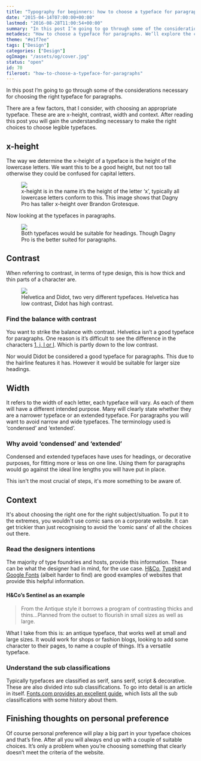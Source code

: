 ```yaml
---
title: "Typography for beginners: how to choose a typeface for paragraphs"
date: "2015-04-14T07:00:00+00:00"
lastmod: "2016-08-28T11:00:54+00:00"
summary: "In this post I’m going to go through some of the considerations necessary for choosing the right typeface for paragraphs.There are a few factors that come with choosing an appropriate typeface. These are are x-height, contrast, width and context. After reading this post you will gain the understanding necessary to make the right choices to choose legible typefaces."
metadesc: "How to choose a typeface for paragraphs. We’ll explore the choosing a typeface with the right x-height, contrast and width and how to make sure the context is right."
theme: "#e1f7ee"
tags: ["Design"]
categories: ["Design"]
ogImage: "/assets/og/cover.jpg"
status: "open"
id: 70
fileroot: "how-to-choose-a-typeface-for-paragraphs"
---
```


In this post I’m going to go through some of the considerations necessary for choosing the right typeface for paragraphs.

There are a few factors, that I consider, with choosing an appropriate typeface. These are are x-height, contrast, width and context. After reading this post you will gain the understanding necessary to make the right choices to choose legible typefaces.

## x-height
The way we determine the x-height of a typeface is the height of the lowercase letters. We want this to be a good height, but not too tall otherwise they could be confused for capital letters.

<figure>
<Image src="/images/blog/x-height-large.png" className="wide-image" width={960} height={560} />
<figcaption>
x-height is in the name it’s the height of the letter ‘x’, typically all lowercase letters conform to this. This image shows that Dagny Pro has taller x-height over Brandon Grotesque.
</figcaption>
</figure>

Now looking at the typefaces in paragraphs.

<figure>
<Image src="/images/blog/x-height-compare.png" className="wide-image" width={960} height={232} />
<figcaption>
Both typefaces would be suitable for headings. Though Dagny Pro is the better suited for paragraphs.
</figcaption>
</figure>

## Contrast
When referring to contrast, in terms of type design, this is how thick and thin parts of a character are.

<figure>
<Image src="/images/blog/contrast.png" className="wide-image" width={960} height={560} />
<figcaption>
Helvetica and Didot, two very different typefaces. Helvetica has low contrast, Didot has high contrast.
</figcaption>
</figure>

### Find the balance with contrast
You want to strike the balance with contrast. Helvetica isn’t a good typeface for paragraphs. One reason is it’s difficult to see the difference in the characters [1, i, l or I](http://spiekermann.com/en/helvetica-sucks/). Which is partly down to the low contrast.

Nor would Didot be considered a good typeface for paragraphs. This due to the hairline features it has. However it would be suitable for larger size headings.

## Width
It refers to the width of each letter, each typeface will vary. As each of them will have a different intended purpose. Many will clearly state whether they are a narrower typeface or an extended typeface. For paragraphs you will want to avoid narrow and wide typefaces. The terminology used is ‘condensed’ and ‘extended’.

### Why avoid ‘condensed’ and ‘extended’
Condensed and extended typefaces have uses for headings, or decorative purposes, for fitting more or less on one line. Using them for paragraphs would go against the ideal line lengths you will have put in place.

This isn't the most crucial of steps, it's more something to be aware of.

## Context
It's about choosing the right one for the right subject/situation. To put it to the extremes, you wouldn't use comic sans on a corporate website. It can get trickier than just recognising to avoid the ‘comic sans‘ of all the choices out there.

### Read the designers intentions
The majority of type foundries and hosts, provide this information. These can be what the designer had in mind, for the use case. [H&Co](http://typography.com), [Typekit](http://typekit.com) and [Google Fonts](http://www.google.com/fonts) (albeit harder to find) are good examples of websites that provide this helpful information.

#### H&Co’s Sentinel as an example
> From the Antique style it borrows a program of contrasting thicks and thins…Planned from the outset to flourish in small sizes as well as large.

What I take from this is: an antique typeface, that works well at small and large sizes. It would work for shops or fashion blogs, looking to add some character to their pages, to name a couple of things. It’s a versatile typeface.

### Understand the sub classifications
Typically typefaces are classified as serif, sans serif, script & decorative. These are also divided into sub classifications. To go into detail is an article in itself. [Fonts.com provides an excellent guide](http://www.fonts.com/content/learning/fontology/level-1/type-anatomy/type-classifications), which lists all the sub classifications with some history about them.

## Finishing thoughts on personal preference
Of course personal preference will play a big part in your typeface choices and that’s fine. After all you will always end up with a couple of suitable choices. It’s only a problem when you’re choosing something that clearly doesn’t meet the criteria of the website.
